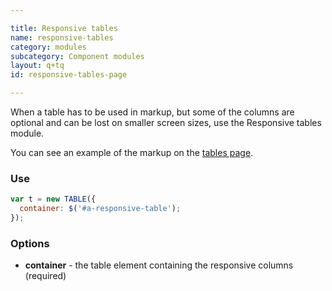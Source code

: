```yaml
---

title: Responsive tables
name: responsive-tables
category: modules
subcategory: Component modules
layout: q+tq
id: responsive-tables-page

---
```


<div class="lead"><p>When a table has to be used in markup, but some of the columns are optional and can be lost on smaller screen sizes, use the Responsive tables module.</p></div>

You can see an example of the markup on the [tables page](tables.html).

### Use

```javascript
var t = new TABLE({
  container: $('#a-responsive-table');
});
```

### Options

 * **container** - the table element containing the responsive columns (required)
